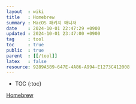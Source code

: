 ```yaml
---
layout  : wiki
title   : Homebrew
summary : MacOS 패키지 매니저
date    : 2024-10-01 22:47:29 +0900
updated : 2024-10-01 23:47:00 +0900
tag     : tool
toc     : true
public  : true
parent  : [[/tool]]
latex   : false
resource: 9289A589-647E-4A86-A994-E1273C412008
---
```

* TOC
{:toc}

[Homebrew](https://brew.sh/)
